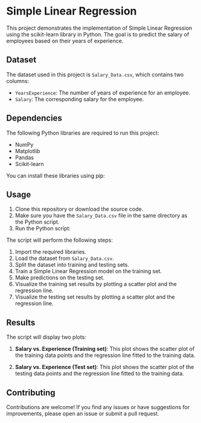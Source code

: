 # Simple Linear Regression

This project demonstrates the implementation of Simple Linear Regression using the scikit-learn library in Python. The goal is to predict the salary of employees based on their years of experience.

## Dataset

The dataset used in this project is `Salary_Data.csv`, which contains two columns:

- `YearsExperience`: The number of years of experience for an employee.
- `Salary`: The corresponding salary for the employee.

## Dependencies

The following Python libraries are required to run this project:

- NumPy
- Matplotlib
- Pandas
- Scikit-learn

You can install these libraries using pip:

## Usage

1. Clone this repository or download the source code.
2. Make sure you have the `Salary_Data.csv` file in the same directory as the Python script.
3. Run the Python script:

The script will perform the following steps:

1. Import the required libraries.
2. Load the dataset from `Salary_Data.csv`.
3. Split the dataset into training and testing sets.
4. Train a Simple Linear Regression model on the training set.
5. Make predictions on the testing set.
6. Visualize the training set results by plotting a scatter plot and the regression line.
7. Visualize the testing set results by plotting a scatter plot and the regression line.

## Results

The script will display two plots:

1. **Salary vs. Experience (Training set)**: This plot shows the scatter plot of the training data points and the regression line fitted to the training data.

2. **Salary vs. Experience (Test set)**: This plot shows the scatter plot of the testing data points and the regression line fitted to the training data.

## Contributing

Contributions are welcome! If you find any issues or have suggestions for improvements, please open an issue or submit a pull request.
